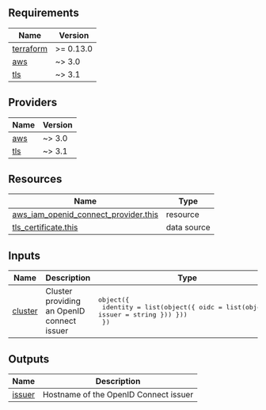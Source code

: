 <!-- BEGIN_TF_DOCS -->
## Requirements

| Name | Version |
|------|---------|
| <a name="requirement_terraform"></a> [terraform](#requirement\_terraform) | >= 0.13.0 |
| <a name="requirement_aws"></a> [aws](#requirement\_aws) | ~> 3.0 |
| <a name="requirement_tls"></a> [tls](#requirement\_tls) | ~> 3.1 |

## Providers

| Name | Version |
|------|---------|
| <a name="provider_aws"></a> [aws](#provider\_aws) | ~> 3.0 |
| <a name="provider_tls"></a> [tls](#provider\_tls) | ~> 3.1 |

## Resources

| Name | Type |
|------|------|
| [aws_iam_openid_connect_provider.this](https://registry.terraform.io/providers/hashicorp/aws/latest/docs/resources/iam_openid_connect_provider) | resource |
| [tls_certificate.this](https://registry.terraform.io/providers/hashicorp/tls/latest/docs/data-sources/certificate) | data source |

## Inputs

| Name | Description | Type | Default | Required |
|------|-------------|------|---------|:--------:|
| <a name="input_cluster"></a> [cluster](#input\_cluster) | Cluster providing an OpenID connect issuer | <pre>object({<br>    identity = list(object({ oidc = list(object({ issuer = string })) }))<br>  })</pre> | n/a | yes |

## Outputs

| Name | Description |
|------|-------------|
| <a name="output_issuer"></a> [issuer](#output\_issuer) | Hostname of the OpenID Connect issuer |
<!-- END_TF_DOCS -->